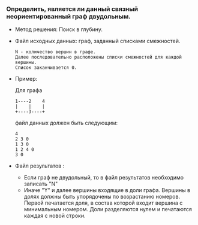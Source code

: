 ### Определить, является ли данный связный  неориентированный  граф  двудольным.
 
* Метод решения: Поиск в глубину.

* Файл исходных данных: граф, заданный списками смежностей.

      N - количество вершин в графе.
      Далее последовательно расположены списки смежностей для каждой вершины.
      Список заканчивается 0.

* Пример:

  Для графа

      1----2    4
      |    |    |
      +----3----+

  файл данных должен быть следующим:

      4
      2 3 0
      1 3 0
      1 2 4 0
      3 0
 
* Файл результатов :
  * Если граф не двудольный, то в файл результатов необходимо записать "N"
  * Иначе "Y" и далее вершины входящие в доли  графа. Вершины  в  долях должны
    быть упорядочены по возрастанию номеров. Первой печатается доля,
    в состав которой входит вершина с минимальным номером.
    Доли разделяются нулем и печатаются каждая с новой строки.
